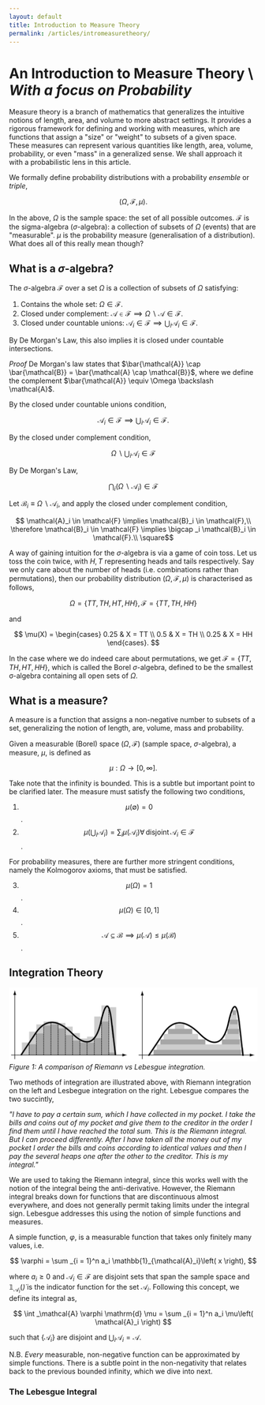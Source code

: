 ```yaml
---
layout: default
title: Introduction to Measure Theory
permalink: /articles/intromeasuretheory/
---
```


# An Introduction to Measure Theory \\ *With a focus on Probability*

Measure theory is a branch of mathematics that generalizes the intuitive notions of length, area, and volume to more abstract settings. It provides a rigorous framework for defining and working with measures, which are functions that assign a "size" or "weight" to subsets of a given space. These measures can represent various quantities like length, area, volume, probability, or even "mass" in a generalized sense. We shall approach it with a probabilistic lens in this article.

We formally define probability distributions with a probability *ensemble* or *triple*,

$$\left( \Omega, \mathcal{F}, \mu \right).$$

In the above, $\Omega$ is the sample space: the set of all possible outcomes. $\mathcal{F}$ is the sigma-algebra ($\sigma$-algebra): a collection of subsets of $\Omega$ (events) that are "measurable". $\mu$ is the probability measure (generalisation of a distribution). What does all of this really mean though?

## What is a $\sigma$-algebra?

The $\sigma$-algebra $\mathcal{F}$ over a set $\Omega$ is a collection of subsets of $\Omega$ satisfying:
1. Contains the whole set: $\Omega \in \mathcal{F}$.
2. Closed under complement: $\mathcal{A} \in \mathcal{F} \implies \Omega \backslash \mathcal{A} \in \mathcal{F}$.
3. Closed under countable unions: $\mathcal{A}_i \in \mathcal{F} \implies \bigcup _i \mathcal{A}_i \in \mathcal{F}$.

By De Morgan's Law, this also implies it is closed under countable intersections.

*Proof* De Morgan's law states that $\bar{\mathcal{A}} \cap \bar{\mathcal{B}} = \bar{\mathcal{A} \cap \mathcal{B}}$, where we define the complement $\bar{\mathcal{A}} \equiv \Omega \backslash \mathcal{A}$.

By the closed under countable unions condition,

$$
\mathcal{A}_i \in \mathcal{F} \implies \bigcup _i \mathcal{A}_i \in \mathcal{F}.
$$

By the closed under complement condition,

$$
\Omega \backslash \bigcup _i \mathcal{A}_i \in \mathcal{F}
$$

By De Morgan's Law,

$$
\bigcap _i \left( \Omega \backslash \mathcal{A}_i \right) \in \mathcal{F}
$$

Let $\mathcal{B}_i \equiv \Omega \backslash \mathcal{A}_i$, and apply the closed under complement condition,

$$
\mathcal{A}_i \in \mathcal{F} \implies \mathcal{B}_i \in \mathcal{F},\\
\therefore \mathcal{B}_i \in \mathcal{F} \implies \bigcap _i \mathcal{B}_i \in \mathcal{F}.\\
\square$$

A way of gaining intuition for the $\sigma$-algebra is via a game of coin toss. Let us toss the coin twice, with $H, T$ representing heads and tails respectively. Say we only care about the number of heads (i.e. combinations rather than permutations), then our probability distribution $\left( \Omega, \mathcal{F}, \mu \right)$ is characterised as follows,

$$
\Omega = \{TT, TH, HT, HH \}, \mathcal{F} = \{ TT, TH, HH \}
$$

and

$$
\mu(X) = \begin{cases} 
      0.25 & X = TT \\
      0.5 & X = TH \\
      0.25 & X = HH 
   \end{cases}.
$$

In the case where we do indeed care about permutations, we get $\mathcal{F} = \left\{ TT, TH, HT, HH \right\}$, which is called the Borel $\sigma$-algebra, defined to be the smallest σ-algebra containing all open sets of $\Omega$.

## What is a measure?

A measure is a function that assigns a non-negative number to subsets of a set, generalizing the notion of length, are, volume, mass and probability.

Given a measurable (Borel) space $\left( \Omega, \mathcal{F} \right)$ (sample space, $\sigma$-algebra), a measure, $\mu$, is defined as

$$
\mu : \Omega \rightarrow \left[0, \infty \right].
$$

Take note that the infinity is bounded. This is a subtle but important point to be clarified later. The measure must satisfy the following two conditions,
1. $$ \mu\left( \emptyset \right) = 0 $$.
2. $$ \mu\left( \bigcup _i \mathcal{A}_i \right) = \sum _i \mu\left( \mathcal{A}_i \right) \forall \, \mathrm{disjoint} \, \mathcal{A}_i \in \mathcal{F} $$.

For probability measures, there are further more stringent conditions, namely the Kolmogorov axioms, that must be satisfied.

3. $$\mu\left( \Omega \right) = 1 $$.
4. $$\mu\left( \Omega \right) \in \left[ 0, 1 \right] $$.
5. $$\mathcal{A} \subseteq \mathcal{B} \implies \mu\left( \mathcal{A} \right) \leq \mu\left( \mathcal{B} \right) $$.

## Integration Theory

![Integration](/files/riemann_lebesgue.jpg)
*Figure 1: A comparison of Riemann vs Lebesgue integration.*

Two methods of integration are illustrated above, with Riemann integration on the left and Lesbegue integration on the right. Lebesgue compares the two succintly,

*"I have to pay a certain sum, which I have collected in my pocket. I take the bills and coins out of my pocket and give them to the creditor in the order I find them until I have reached the total sum. This is the Riemann integral. But I can proceed differently. After I have taken all the money out of my pocket I order the bills and coins according to identical values and then I pay the several heaps one after the other to the creditor. This is my integral."*

We are used to taking the Riemann integral, since this works well with the notion of the integral being the anti-derivative. However, the Riemann integral breaks down for functions that are discontinuous almost everywhere, and does not generally permit taking limits under the integral sign. Lebesgue addresses this using the notion of simple functions and measures.

A simple function, $\varphi$, is a measurable function that takes only finitely many values, i.e.

$$
\varphi = \sum _{i = 1}^n a_i \mathbb{1}_{\mathcal{A}_i}\left( x \right),
$$

where $a_i \geq 0$ and $\mathcal{A}_i \in \mathcal{F}$ are disjoint sets that span the sample space and $\mathbb{1}_{\mathcal{A}_i}(\dot)$ is the indicator function for the set $\mathcal{A}_i$.
Following this concept, we define its integral as,

$$
\int _\mathcal{A} \varphi \mathrm{d} \mu = \sum _{i = 1}^n a_i \mu\left( \mathcal{A}_i \right) 
$$

such that $\{ \mathcal{A}_i \}$ are disjoint and $\bigcup _i \mathcal{A}_i = \mathcal{A}$.

N.B. *Every* measurable, non-negative function can be approximated by simple functions. There is a subtle point in the non-negativity that relates back to the previous bounded infinity, which we dive into next.

### The Lebesgue Integral